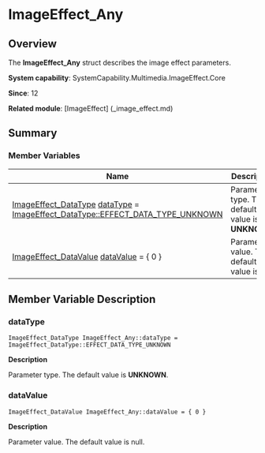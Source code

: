 # ImageEffect_Any


## Overview

The **ImageEffect_Any** struct describes the image effect parameters.

**System capability**: SystemCapability.Multimedia.ImageEffect.Core

**Since**: 12

**Related module**: [ImageEffect] (_image_effect.md)


## Summary


### Member Variables

| Name| Description|
| -------- | -------- |
| [ImageEffect_DataType](_image_effect.md#imageeffect_datatype) [dataType](#datatype) = [ImageEffect_DataType::EFFECT_DATA_TYPE_UNKNOWN](_image_effect.md) | Parameter type. The default value is **UNKNOWN**. |
| [ImageEffect_DataValue](union_image_effect___data_value.md) [dataValue](#datavalue) = { 0 } | Parameter value. The default value is null. |


## Member Variable Description


### dataType

```
ImageEffect_DataType ImageEffect_Any::dataType = ImageEffect_DataType::EFFECT_DATA_TYPE_UNKNOWN
```
**Description**

Parameter type. The default value is **UNKNOWN**.


### dataValue

```
ImageEffect_DataValue ImageEffect_Any::dataValue = { 0 }
```
**Description**

Parameter value. The default value is null.

